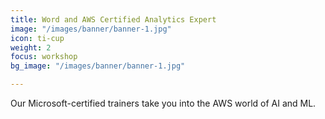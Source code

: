 ```yaml
---
title: Word and AWS Certified Analytics Expert
image: "/images/banner/banner-1.jpg"
icon: ti-cup
weight: 2
focus: workshop
bg_image: "/images/banner/banner-1.jpg"

---
```

Our Microsoft-certified trainers take you into the AWS world of AI and ML.